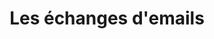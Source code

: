 ---
title: Les échanges d'emails 
sidebar_position: 2
Theme: process
Icon: fab fa-stumbleupon
Description : Ce module vous permettra de d'utiliser les notifications emails dans vos workflows.
StartPage : getting-started
Duration : 30m
visible : false
---